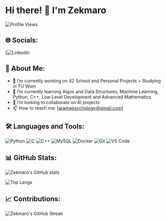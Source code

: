 # Hi there! 👋 I'm Zekmaro

![Profile Views](https://komarev.com/ghpvc/?username=zekmaro&color=green)

## 🌐 Socials:
[![LinkedIn]((https://www.linkedin.com/in/andrey-arama-5a9521252/))

## 💼 About Me:
- 🔭 I’m currently working on 42 School and Personal Projects + Studying in TU Wien
- 🌱 I’m currently learning Algos and Data Structures, Machine Learning, Python, C++, Low Level Development and Advanced Mathematics
- 👯 I’m looking to collaborate on AI projects
- 📫 How to reach me: [aramapsychology@gmail.com]

## 🛠️ Languages and Tools:
![Python](https://img.shields.io/badge/Python-3776AB?style=for-the-badge&logo=python&logoColor=white)
![C](https://img.shields.io/badge/C-00599C?style=for-the-badge&logo=c&logoColor=white)
![C++](https://img.shields.io/badge/C++-00599C?style=for-the-badge&logo=c%2B%2B&logoColor=white)
![MySQL](https://img.shields.io/badge/MySQL-4479A1?style=for-the-badge&logo=mysql&logoColor=white)
![Docker](https://img.shields.io/badge/Docker-2496ED?style=for-the-badge&logo=docker&logoColor=white)
![Git](https://img.shields.io/badge/Git-F05032?style=for-the-badge&logo=git&logoColor=white)
![VS Code](https://img.shields.io/badge/VS%20Code-007ACC?style=for-the-badge&logo=visual-studio-code&logoColor=white)

## 📊 GitHub Stats:
![Zekmaro's GitHub stats](https://github-readme-stats.vercel.app/api?username=zekmaro&show_icons=true&theme=radical)

![Top Langs](https://github-readme-stats.vercel.app/api/top-langs/?username=zekmaro&layout=compact&theme=radical)

## 📈 Contributions:
![Zekmaro's GitHub Streak](https://github-readme-streak-stats.herokuapp.com/?user=zekmaro&theme=radical)

<!--
**zekmaro/zekmaro** is a ✨ _special_ ✨ repository because its `README.md` (this file) appears on your GitHub profile.
You can click the Preview link to take a look at your changes.
-->
